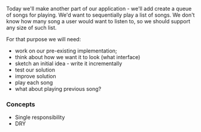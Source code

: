 Today we'll make another part of our application - we'll add create a queue of songs for playing. We'd want to sequentially play a list of songs. We don't know how many song a user would want to listen to, so we should support any size of such list.

For that purpose we will need:
- work on our pre-existing implementation;
- think about how we want it to look (what interface)
- sketch an initial idea - write it incrementally
- test our solution
- improve solution
- play each song
- what about playing previous song?


### Concepts
- Single responsibility
- DRY
